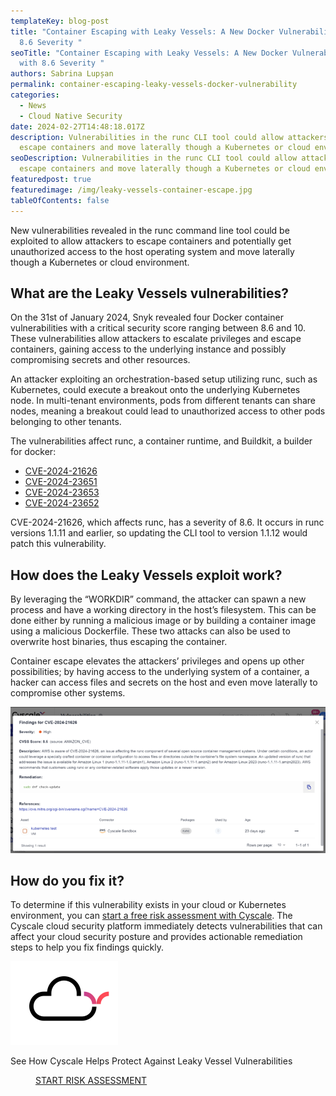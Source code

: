 ```yaml
---
templateKey: blog-post
title: "Container Escaping with Leaky Vessels: A New Docker Vulnerability with
  8.6 Severity "
seoTitle: "Container Escaping with Leaky Vessels: A New Docker Vulnerability
  with 8.6 Severity "
authors: Sabrina Lupșan
permalink: container-escaping-leaky-vessels-docker-vulnerability
categories:
  - News
  - Cloud Native Security
date: 2024-02-27T14:48:18.017Z
description: Vulnerabilities in the runc CLI tool could allow attackers to
  escape containers and move laterally though a Kubernetes or cloud environment.
seoDescription: Vulnerabilities in the runc CLI tool could allow attackers to
  escape containers and move laterally though a Kubernetes or cloud environment.
featuredpost: true
featuredimage: /img/leaky-vessels-container-escape.jpg
tableOfContents: false
---
```

New vulnerabilities revealed in the runc command line tool could be exploited to allow attackers to escape containers and potentially get unauthorized access to the host operating system and move laterally though a Kubernetes or cloud environment.  

## What are the Leaky Vessels vulnerabilities? 

On the 31st of January 2024, Snyk revealed four Docker container vulnerabilities with a critical security score ranging between 8.6 and 10. These vulnerabilities allow attackers to escalate privileges and escape containers, gaining access to the underlying instance and possibly compromising secrets and other resources.  

An attacker exploiting an orchestration-based setup utilizing runc, such as Kubernetes, could execute a breakout onto the underlying Kubernetes node. In multi-tenant environments, pods from different tenants can share nodes, meaning a breakout could lead to unauthorized access to other pods belonging to other tenants. 

The vulnerabilities affect runc, a container runtime, and Buildkit, a builder for docker: 

* [CVE-2024-21626](https://nvd.nist.gov/vuln/detail/CVE-2024-21626) 
* [CVE-2024-23651](https://nvd.nist.gov/vuln/detail/CVE-2024-23651) 
* [CVE-2024-23653](https://nvd.nist.gov/vuln/detail/CVE-2024-23653) 
* [CVE-2024-23652](https://nvd.nist.gov/vuln/detail/CVE-2024-23652) 

CVE-2024-21626, which affects runc, has a severity of 8.6. It occurs in runc versions 1.1.11 and earlier, so updating the CLI tool to version 1.1.12 would patch this vulnerability. 

## How does the Leaky Vessels exploit work? 

By leveraging the “WORKDIR” command, the attacker can spawn a new process and have a working directory in the host’s filesystem. This can be done either by running a malicious image or by building a container image using a malicious Dockerfile. These two attacks can also be used to overwrite host binaries, thus escaping the container. 

Container escape elevates the attackers’ privileges and opens up other possibilities; by having access to the underlying system of a container, a hacker can access files and secrets on the host and even move laterally to compromise other systems. 

<img src="/img/vulnerability-cyscale-leaky-vessels.png" alt="" title="" class=" blog-image-shadow " style="width:auto;height:auto;"/>

## How do you fix it? 

To determine if this vulnerability exists in your cloud or Kubernetes environment, you can [start a free risk assessment with Cyscale](https://cyscale.com/cloud-security-risk-assessment/). The Cyscale cloud security platform immediately detects vulnerabilities that can affect your cloud security posture and provides actionable remediation steps to help you fix findings quickly.


<div class='mt-16 rounded-tl-2xl rounded-b-2xl grid grid-cols-12 gap-4 bg-zircon py-8 px-4 lg:py-4' style='borderTopRightRadius: 3rem'>
    <div class='col-span-12 lg:col-span-2'>
        <div class='flex justify-center'>
            <img src='/img/cloud-icon-widget.svg' alt='' id='img-text-button' />
        </div>
    </div>
    <div class='col-span-12 lg:col-span-6 flex items-center justify-center'>
         <p class='font-montserrat font-bold' id="paragraph-text-button">
            See How Cyscale Helps Protect Against <span id="font-gradient">Leaky Vessel</span> Vulnerabilities
        </p>
    </div>
    <div class='col-span-12 lg:col-span-4 flex justify-center items-center'>
        <a class='mx-auto bg-gradient-to-r from-[#0F26AA] to-[#FF4A56] hover:from-[#FF4A56] hover:to-[#0F26AA] block font-medium rounded uppercase text-center no-underline hover:no-underline max-w-sm lg:inline-block font-hind' href='/cloud-security-risk-assessment/'>
            <span style='padding: 0.625rem 2.5rem' class='text-white block'>
                START RISK ASSESSMENT
            </span>
        </a>
    </div>
</div>